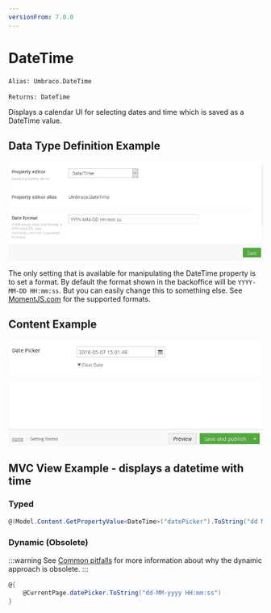 ```yaml
---
versionFrom: 7.0.0
---
```


# DateTime

`Alias: Umbraco.DateTime`

`Returns: DateTime`

Displays a calendar UI for selecting dates and time which is saved as a DateTime value.

## Data Type Definition Example

![Data Type Definition Example](images/Date-Time-With-Time-Data-Type.png)

The only setting that is available for manipulating the DateTime property is to set a format. By default the format shown in the backoffice will be `YYYY-MM-DD HH:mm:ss`.  But you can easily change this to something else. See [MomentJS.com](https://momentjs.com/) for the supported formats.

## Content Example

![Content Example](images/Date-Time-With-Time-Content.png)

## MVC View Example - displays a datetime with time

### Typed

```csharp
@(Model.Content.GetPropertyValue<DateTime>("datePicker").ToString("dd MM yyyy HH:mm:ss"))
```

### Dynamic (Obsolete)

:::warning
See [Common pitfalls](https://our.umbraco.com/documentation/reference/Common-Pitfalls/#dynamics) for more information about why the dynamic approach is obsolete.
:::

```csharp
@{
    @CurrentPage.datePicker.ToString("dd-MM-yyyy HH:mm:ss")
}
```
